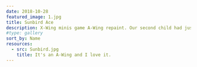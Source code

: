 ```yaml
---
date: 2018-10-28
featured_image: 1.jpg
title: Sunbird Ace
description: X-Wing minis game A-Wing repaint. Our second child had just been born and used the meagre hobby time on this centrepiece for my team.
#type: gallery
sort_by: Name
resources:
  - src: Sunbird.jpg
    title: It's an A-Wing and I love it.
---
```

